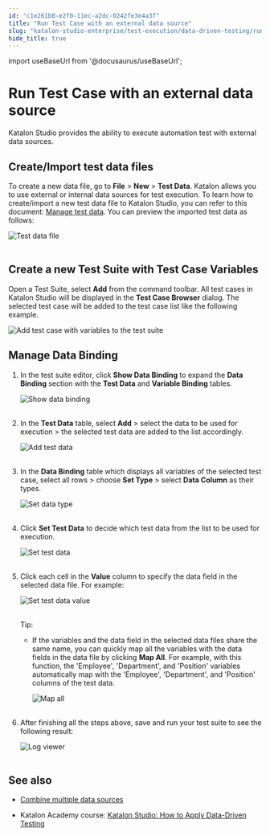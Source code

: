 ```yaml
---
id: "c1e261b0-e2f0-11ec-a2dc-0242fe3e4a3f"
title: "Run Test Case with an external data source"
slug: "katalon-studio-enterprise/test-execution/data-driven-testing/run-test-case-with-an-external-data-source"
hide_title: true
---
```

import useBaseUrl from '@docusaurus/useBaseUrl';


# <a id="id" class="anchor_top_offset"/><a id="ariaid-title1" class="anchor_top_offset"/> Run Test Case with an external data source

<p xmlns="http://www.w3.org/1999/xhtml" className="p">Katalon Studio provides the ability to execute automation test   with external data sources.</p> 

## <a id="id_1" class="anchor_top_offset"/>Create/Import test data files

<p xmlns="http://www.w3.org/1999/xhtml" className="p">To create a new data file, go to <strong className="ph b">File</strong> &gt; <strong className="ph b">New</strong> &gt; <strong className="ph b">Test Data</strong>. Katalon allows you to use external or internal data sources for test execution. To learn how to create/import a new test data file to Katalon Studio, you can refer to this document: <a className="xref" href="/docs/legacy/katalon-studio-enterprise/test-execution/data-driven-testing/manage-test-data">Manage test data</a>. You can preview the imported test data as follows:</p> 
<p xmlns="http://www.w3.org/1999/xhtml" className="p"><img className="image" src={useBaseUrl("https://github.com/katalon-studio/docs-images/raw/master/katalon-studio/docs/run-test-case-external-data/KS-830-Test-data-file.png")} width={500} alt="Test data file" /><br /><br /></p> 

## <a id="id_2" class="anchor_top_offset"/>Create a new Test Suite with Test Case Variables

<p xmlns="http://www.w3.org/1999/xhtml" className="p">Open a Test Suite, select <strong className="ph b">Add</strong> from the command   toolbar. All test cases in Katalon Studio will be displayed in the   <strong className="ph b">Test Case Browser</strong> dialog. The selected test case   will be added to the test case list like the following example.</p> 
<p xmlns="http://www.w3.org/1999/xhtml" className="p">   <img className="image" src={useBaseUrl("/c1c5d900-e2f0-11ec-a2dc-0242fe3e4a3f.png")} alt="Add test case with variables to the test suite" /></p> 

## <a id="id_3" class="anchor_top_offset"/>Manage Data Binding

<ol xmlns="http://www.w3.org/1999/xhtml" className="ol"><li className="li"><p className="p">In the test suite editor, click <strong className="ph b">Show Data Binding</strong> to expand the <strong className="ph b">Data Binding</strong> section with the <strong className="ph b">Test Data</strong> and <strong className="ph b">Variable Binding</strong> tables.</p><p className="p"><img className="image" src={useBaseUrl("https://github.com/katalon-studio/docs-images/raw/master/katalon-studio/docs/run-test-case-external-data/KS-830-Show-data-binding.png")} alt="Show data binding" /><br /><br /></p></li><li className="li"><p className="p">In the <strong className="ph b">Test Data</strong> table, select <strong className="ph b">Add</strong> &gt; select the data to be used for execution &gt; the selected test data are added to the list accordingly.</p><p className="p"><img className="image" src={useBaseUrl("https://github.com/katalon-studio/docs-images/raw/master/katalon-studio/docs/run-test-case-external-data/KS-830-Add-test-data.png")} alt="Add test data" /><br /><br /></p></li><li className="li"><p className="p">In the <strong className="ph b">Data Binding</strong> table which displays all variables of the selected test case, select all rows &gt; choose <strong className="ph b">Set Type</strong> &gt; select <strong className="ph b">Data Column</strong> as their types.</p><p className="p"><img className="image" src={useBaseUrl("https://github.com/katalon-studio/docs-images/raw/master/katalon-studio/docs/run-test-case-external-data/KS-830-Set-data-type.png")} width={500} alt="Set data type" /><br /><br /></p></li><li className="li"><p className="p">Click <strong className="ph b">Set Test Data</strong> to decide which test data from the list to be used for execution.</p><p className="p"><img className="image" src={useBaseUrl("https://github.com/katalon-studio/docs-images/raw/master/katalon-studio/docs/run-test-case-external-data/KS-830-Set-test-data.png")} width={500} alt="Set test data" /><br /><br /></p></li><li className="li"><p className="p">Click each cell in the <strong className="ph b">Value</strong> column to specify the data field in the selected data file. For example:</p><p className="p"><img className="image" src={useBaseUrl("https://github.com/katalon-studio/docs-images/raw/master/katalon-studio/docs/run-test-case-external-data/KS-830-Set-data-value.png")} width={600} alt="Set test data value" /><br /><br /></p><div className="note tip note_tip"><span className="note__title">Tip:</span> <ul className="ul"><li className="li">If the variables and the data field in the selected data files share the same name, you can quickly map all the variables with the data fields in the data file by clicking <strong className="ph b">Map All</strong>. For example, with this function, the 'Employee', 'Department', and 'Position' variables automatically map with the 'Employee', 'Department', and 'Position' columns of the test data.<p className="p"><img className="image" src={useBaseUrl("https://github.com/katalon-studio/docs-images/raw/master/katalon-studio/docs/run-test-case-external-data/KS-830-Map-all.png")} width={600} alt="Map all" /><br /><br /></p></li></ul></div></li><li className="li"><p className="p">After finishing all the steps above, save and run your test suite to see the following result:</p><p className="p"><img className="image" src={useBaseUrl("https://github.com/katalon-studio/docs-images/raw/master/katalon-studio/docs/run-test-case-external-data/8-result.png")} width={800} alt="Log viewer" /><br /><br /></p></li></ol> 

## <a id="id_4" class="anchor_top_offset"/>See also

<ul xmlns="http://www.w3.org/1999/xhtml" className="ul"><li className="li"><a className="xref" href="/docs/legacy/katalon-studio-enterprise/test-execution/data-driven-testing/combine-multiple-data-sources">Combine multiple data sources</a></li><li className="li"><p className="p">Katalon Academy course: <a className="xref j-external-link" href="https://academy.katalon.com/courses/data-driven-testing/?utm_source=kat_docs&utm_medium=tc_external_data" target="_blank">Katalon Studio: How to Apply Data-Driven Testing</a></p></li></ul> 
